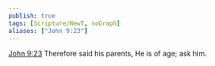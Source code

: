 ```yaml
---
publish: true
tags: [Scripture/NewT, noGraph]
aliases: ["John 9:23"]
---
```

[John 9:23](https://churchofjesuschrist.org/study/scriptures/nt/john/9?lang=eng&id=p23#p23) Therefore said his parents, He is of age; ask him.
